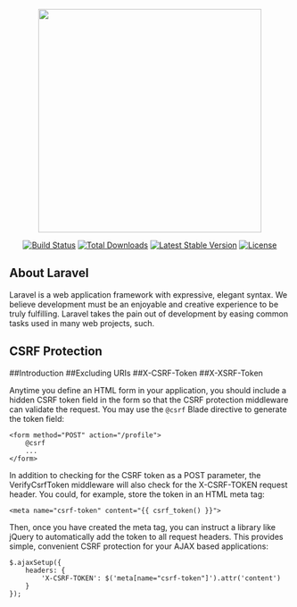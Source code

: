 <p align="center"><img src="https://res.cloudinary.com/dtfbvvkyp/image/upload/v1566331377/laravel-logolockup-cmyk-red.svg" width="400"></p>

<p align="center">
<a href="#"><img src="https://travis-ci.org/laravel/framework.svg" alt="Build Status"></a>
<a href="#"><img src="https://poser.pugx.org/laravel/framework/d/total.svg" alt="Total Downloads"></a>
<a href="#"><img src="https://poser.pugx.org/laravel/framework/v/stable.svg" alt="Latest Stable Version"></a>
<a href="#"><img src="https://poser.pugx.org/laravel/framework/license.svg" alt="License"></a>
</p>


## About Laravel

Laravel is a web application framework with expressive, elegant syntax. We believe development must be an enjoyable and creative experience to be truly fulfilling. Laravel takes the pain out of development by easing common tasks used in many web projects, such.

## CSRF Protection

##Introduction
##Excluding URIs
##X-CSRF-Token
##X-XSRF-Token

<p>Anytime you define an HTML form in your application, you should include a hidden CSRF token field in the form so that the CSRF protection middleware can validate the request. You may use the <code class=" language-php">@csrf</code> Blade directive to generate the token field:</p>
<pre class=" language-php"><code class=" language-php"><span class="token operator">&lt;</span>form method<span class="token operator">=</span><span class="token double-quoted-string string">"POST"</span> action<span class="token operator">=</span><span class="token double-quoted-string string">"/profile"</span><span class="token operator">&gt;</span>
    @csrf
    <span class="token punctuation">.</span><span class="token punctuation">.</span><span class="token punctuation">.</span>
<span class="token operator">&lt;</span><span class="token operator">/</span>form<span class="token operator">&gt;</span></code></pre>

In addition to checking for the CSRF token as a POST parameter, the VerifyCsrfToken middleware will also check for the X-CSRF-TOKEN request header. You could, for example, store the token in an HTML meta tag:

<pre class=" language-php"><code class=" language-php"><span class="token operator">&lt;</span>meta name<span class="token operator">=</span><span class="token double-quoted-string string">"csrf-token"</span> content<span class="token operator">=</span><span class="token double-quoted-string string">"{{ csrf_token() }}"</span><span class="token operator">&gt;</span></code></pre>


Then, once you have created the meta tag, you can instruct a library like jQuery to automatically add the token to all request headers. This provides simple, convenient CSRF protection for your AJAX based applications:

<pre class=" language-php"><code class=" language-php">$<span class="token punctuation">.</span><span class="token function">ajaxSetup</span><span class="token punctuation">(</span><span class="token punctuation">{</span>
    headers<span class="token punctuation">:</span> <span class="token punctuation">{</span>
        <span class="token single-quoted-string string">'X-CSRF-TOKEN'</span><span class="token punctuation">:</span> $<span class="token punctuation">(</span><span class="token single-quoted-string string">'meta[name="csrf-token"]'</span><span class="token punctuation">)</span><span class="token punctuation">.</span><span class="token function">attr</span><span class="token punctuation">(</span><span class="token single-quoted-string string">'content'</span><span class="token punctuation">)</span>
    <span class="token punctuation">}</span>
<span class="token punctuation">}</span><span class="token punctuation">)</span><span class="token punctuation">;</span></code></pre>